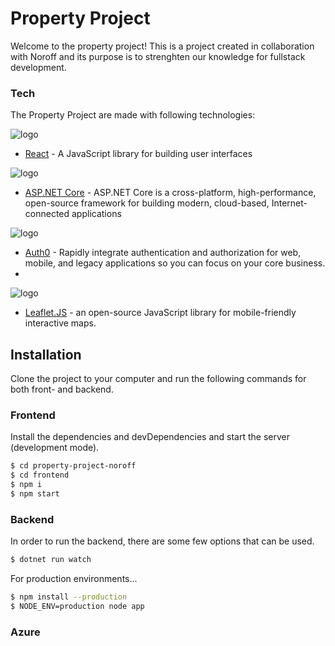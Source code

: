 # Property Project

Welcome to the property project! This is a project created in collaboration with Noroff and its purpose is to strenghten our knowledge for fullstack development.

### Tech

The Property Project are made with following technologies:

![logo](https://reactjs.org/logo-og.png)

-   [React](https://reactjs.org/) - A JavaScript library for building user interfaces

![logo](https://i0.wp.com/www.ryadel.com/wp-content/uploads/2018/11/asp-net-core-logo.png?fit=735%2C300&ssl=1)

-   [ASP.NET Core](https://docs.microsoft.com/en-us/aspnet/core/?view=aspnetcore-3.1) - ASP.NET Core is a cross-platform, high-performance, open-source framework for building modern, cloud-based, Internet-connected applications

![logo](https://pbs.twimg.com/profile_images/718515839687741440/dGvlzORH_400x400.jpg)

-   [Auth0](https://auth0.com/) - Rapidly integrate authentication and authorization for web, mobile, and legacy applications so you can focus on your core business.
-

![logo](https://leafletjs.com/docs/images/logo.png)

-   [Leaflet.JS](https://leafletjs.com/) - an open-source JavaScript library for mobile-friendly interactive maps.

## Installation

Clone the project to your computer and run the following commands for both front- and backend.

### Frontend

Install the dependencies and devDependencies and start the server (development mode).

```sh
$ cd property-project-noroff
$ cd frontend
$ npm i
$ npm start
```

### Backend

In order to run the backend, there are some few options that can be used.

```cs
$ dotnet run watch
```

For production environments...

```sh
$ npm install --production
$ NODE_ENV=production node app
```

### Azure

